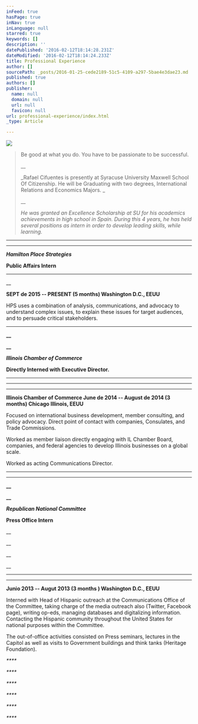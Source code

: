 ```yaml
---
inFeed: true
hasPage: true
inNav: true
inLanguage: null
starred: true
keywords: []
description: ''
datePublished: '2016-02-12T18:14:28.231Z'
dateModified: '2016-02-12T18:14:24.233Z'
title: Professional Experience
author: []
sourcePath: _posts/2016-01-25-cede2189-51c5-4109-a297-5bae4e3dae23.md
published: true
authors: []
publisher:
  name: null
  domain: null
  url: null
  favicon: null
url: professional-experience/index.html
_type: Article

---
```

![](https://s3-us-west-2.amazonaws.com/the-grid-img/p/564280512555ea25283ac524f534de476b24d440.jpg)

> Be good at what you do. You have to be passionate to be successful.
> 
> __
> 
> _Rafael Cifuentes is presently at Syracuse University Maxwell School Of Citizenship. He will be Graduating with two degrees, International Relations and Economics Majors. _
> 
> __
> 
> _He was granted an Excellence Scholarship at SU for his academics achievements in high school in Spain. During this 4 years, he has held several positions as intern in order to develop leading skills, while learning._

****

****

**_Hamilton Place Strategies_**

**Public  Affairs Intern**

****

__

**SEPT de 2015 -- PRESENT (5 months)  Washington D.C., EEUU**

HPS uses a combination of analysis, communications, and advocacy to understand complex issues, to explain these issues for target audiences, and to persuade critical stakeholders. 

****

**__**

**__**

**_Illinois Chamber of Commerce_**

**Directly Interned with Executive Director.**

****

****

****

**Illinois Chamber of Commerce June de 2014 -- August de 2014 (3 months) Chicago Illinois, EEUU**

Focused on international business development, member consulting, and policy advocacy. Direct point of contact with companies, Consulates, and Trade Commissions.

Worked as member liaison directly engaging with IL Chamber Board, companies, and federal agencies to develop Illinois businesses on a global scale.

Worked as acting Communications Director.

****

****

**__**

**__**

**_Republican National Committee_**

**Press Office Intern**

__

__

__

__

****

****

**Junio 2013 -- Augut 2013 (3 months ) Washington D.C., EEUU**

Interned with Head of Hispanic outreach at the Communications Office of the Committee, taking charge of the media outreach also (Twitter, Facebook page), writing op-eds, managing databases and digitalizing information. Contacting the Hispanic community throughout the United States for national purposes within the Committee. 

The out-of-office activities consisted on Press seminars, lectures in the Capitol as well as visits to Government buildings and think tanks (Heritage Foundation).

_****_

_****_

_****_

_****_

_****_

_****_